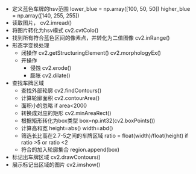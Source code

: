 - 定义蓝色车牌的hsv范围
lower_blue = np.array([100, 50, 50])
higher_blue = np.array([140, 255, 255])
- 读取图片，
cv2.imread()
-  将图片转化为hsv模式
cv2.cvtColo()
- 找到所有符合蓝色区间的像素点，并转化为二值图像
cv2.inRange()
- 形态学变换处理
	- 闭操作
	cv2.getStructuringElement()
	cv2.morphologyEx()
	- 开操作
		- 侵蚀
		cv2.erode()
		- 膨胀
		cv2.dilate()
-  查找车牌区域
	- 查找外部轮廓
	cv2.findContours()
	- 计算轮廓面积
	cv2.contourArea()
	- 面积小的忽略
	if area<2000
	- 转换成对应的矩形
	cv2.minAreaRect()
	- 根据矩形转化为box类型
	box=np.int32(cv2.boxPoints())
	- 计算高和宽
	height=abs()
	width=abd()
	- 筛选长比高在2.7-5之间的车牌区域
	ratio = float(width)/float(height)
	if ratio >5 or ratio <2
	- 符合的加入轮廓集合
	region.append(box)
- 标记出车牌区域
cv2.drawContours()
- 展示标记出区域的图片
cv2.imshow()






























